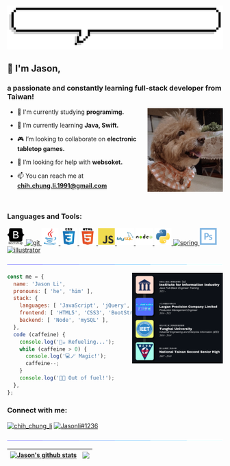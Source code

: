 <div align="center">
  <a href="https://github.com/Jasonli1991">
    <img src="pixel-speech-bubble2.gif">
  </a>
</div>
<!-- <h1 align="center" class="animated">👋 Hi there</h1> -->

<h2>👋 I'm Jason, </h2>
<h3>a passionate and constantly learning full-stack developer from Taiwan!</h3>

<p><a href="https://github.com/Jasonli1991"><img align="right" width="35%" src="IMG_8803.jpg" alt="mydog-image" /></a></p>

- 🔭 I'm currently studying **programimg.**

- 🌱 I’m currently learning **Java, Swift.**

- 🎮 I’m looking to collaborate on **electronic tabletop games.**

- 🤝 I’m looking for help with **websoket.**

- 📫 You can reach me at **chih.chung.li.1991@gmail.com**

<br>
<h3 align="left">Languages and Tools:</h3>
<p align="left"> <a href="https://getbootstrap.com" target="_blank" rel="noreferrer"> <img src="https://raw.githubusercontent.com/devicons/devicon/master/icons/bootstrap/bootstrap-plain-wordmark.svg" alt="bootstrap" width="40" height="40"/> </a> <a href="https://git-scm.com/" target="_blank" rel="noreferrer"> <img src="https://www.vectorlogo.zone/logos/git-scm/git-scm-icon.svg" alt="git" width="40" height="40"/> </a><a href="https://www.java.com" target="_blank" rel="noreferrer"> <img src="https://raw.githubusercontent.com/devicons/devicon/master/icons/java/java-original.svg" alt="java" width="40" height="40"/> </a><a href="https://www.w3schools.com/css/" target="_blank" rel="noreferrer"> <img src="https://raw.githubusercontent.com/devicons/devicon/master/icons/css3/css3-original-wordmark.svg" alt="css3" width="40" height="40"/> </a><a href="https://www.w3.org/html/" target="_blank" rel="noreferrer"> <img src="https://raw.githubusercontent.com/devicons/devicon/master/icons/html5/html5-original-wordmark.svg" alt="html5" width="40" height="40"/> </a> <a href="https://developer.mozilla.org/en-US/docs/Web/JavaScript" target="_blank" rel="noreferrer"> <img src="https://raw.githubusercontent.com/devicons/devicon/master/icons/javascript/javascript-original.svg" alt="javascript" width="40" height="40"/> </a>   <a href="https://www.mysql.com/" target="_blank" rel="noreferrer"> <img src="https://raw.githubusercontent.com/devicons/devicon/master/icons/mysql/mysql-original-wordmark.svg" alt="mysql" width="40" height="40"/> </a> <a href="https://nodejs.org" target="_blank" rel="noreferrer"> <img src="https://raw.githubusercontent.com/devicons/devicon/master/icons/nodejs/nodejs-original-wordmark.svg" alt="nodejs" width="40" height="40"/> </a> <a href="https://www.python.org" target="_blank" rel="noreferrer"> <img src="https://raw.githubusercontent.com/devicons/devicon/master/icons/python/python-original.svg" alt="python" width="40" height="40"/> </a> <a href="https://spring.io/" target="_blank" rel="noreferrer"> <img src="https://www.vectorlogo.zone/logos/springio/springio-icon.svg" alt="spring" width="40" height="40"/> </a> <a href="https://www.photoshop.com/en" target="_blank" rel="noreferrer"> <img src="https://raw.githubusercontent.com/devicons/devicon/master/icons/photoshop/photoshop-line.svg" alt="photoshop" width="40" height="40"/> </a> 
  <a href="https://www.adobe.com/in/products/illustrator.html" target="_blank" rel="noreferrer"> <img src="https://www.vectorlogo.zone/logos/adobe_illustrator/adobe_illustrator-icon.svg" alt="illustrator" width="40" height="40"/> </a></p>


<p><a href="https://github.com/Jasonli1991"><img src="borderseperator.gif" alt="divider" /></a></p>

<p><a href="https://github.com/Jasonli1991"><img align="right" width="42%" src="edex.PNG" alt="Educational Experience"/></a></p>
<div align="left" width="70%">

```javascript
const me = {
  name: 'Jason Li',
  pronouns: [ 'he', 'him' ],
  stack: {
    languages: [ 'JavaScript', 'jQuery', 'Java', 'Python' ],
    frontend: [ 'HTML5', 'CSS3', 'BootStrap', 'Vue' ],
    backend: [ 'Node', 'mySQL' ],
  },
  code (caffeine) {
    console.log('🐶☕️ Refueling...');
    while (caffeine > 0) {
      console.log('💻🪄 Magic!');
      caffeine--;
    }
    console.log('🪫💤 Out of fuel!');
  },
};
```

</div>

<h3 align="left">Connect with me:</h3>
<p align="left">
<a href="https://instagram.com/chih_chung_li" target="blank"><img align="center" src="https://raw.githubusercontent.com/rahuldkjain/github-profile-readme-generator/master/src/images/icons/Social/instagram.svg" alt="chih_chung_li" height="30" width="40" /></a>
<a href="https://discord.gg/Jasonli#1236" target="blank"><img align="center" src="https://raw.githubusercontent.com/rahuldkjain/github-profile-readme-generator/master/src/images/icons/Social/discord.svg" alt="Jasonli#1236" height="30" width="40" /></a>
</p>


<p><a href="https://github.com/Jasonli1991"><img src="borderseperator.gif" alt="divider" /></a></p>
<!-- # README -->

<!-- ![Anurag's github stats](https://github-readme-stats.vercel.app/api?username=Jasonli1991&theme=vue-dark&show_icons=true)
![Top Langs](https://github-readme-stats.vercel.app/api/top-langs/?username=Jasonli1991&layout=compact&theme=vue-dark) -->


| <a href="https://github.com/Jasonli1991-readme-stats"><img align="center" src="https://github-readme-stats.vercel.app/api?username=Jasonli1991&show_icons=true&include_all_commits=true&theme=vue-dark&hide_border=true" alt="Jason's github stats" height=110%/></a> | <a href="https://github.com/Jasonli1991-readme-stats"><img align="center" src="https://github-readme-stats.vercel.app/api/top-langs/?username=Jasonli1991&layout=compact&theme=vue-dark&hide_border=true" height=138% /></a> |
| ------------- | ------------- |




